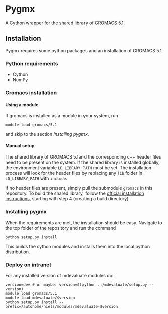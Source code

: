 # Pygmx

A Cython wrapper for the shared library of GROMACS 5.1.

## Installation

Pygmx requires some python packages and an installation of GROMACS 5.1.

### Python requirements

* Cython
* NumPy

### Gromacs installation

#### Using a module

If gromacs is installed as a module in your system, run

    module load gromacs/5.1

and skip to the section *Installing pygmx*.

#### Manual setup

The shared library of GROMACS 5.1and the corresponding c++ header files need to be present on the system.
If the shared library is installed globally, the environment variable `LD_LIBRARY_PATH` must be set.
The installation process will look for the header files by replacing any `lib` folder
in `LD_LIBRARY_PATH` with `include`.

If no header files are present, simply pull the submodule `gromacs` in this repository.
To build the shared library, follow the [official installation instructions](http://manual.gromacs.org/documentation/5.1.2/install-guide/index.html),
starting with step 4 (creating a build directory).

### Installing pygmx

When the requirements are met, the installation should be easy.
Navigate to the top folder of the repository and run the command

    python setup.py install

This builds the cython modules and installs them into the local python distribution.


### Deploy on intranet

For any installed version of mdevaluate modules do:

    version=dev # or maybe: version=$(python ../mdevaluate/setup.py --version)
    module load gromacs/5.1
    module load mdevaluate/$version
    python setup.py install --prefix=/autohome/niels/modules/mdevaluate-$version
